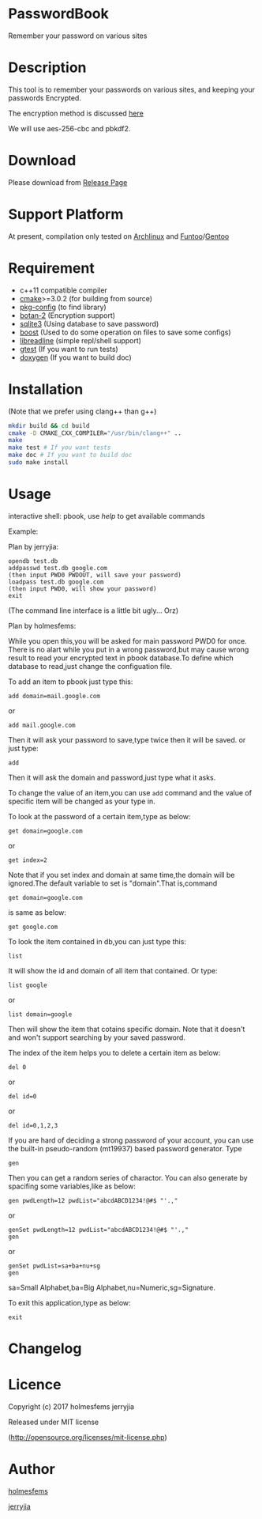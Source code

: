PasswordBook
============
Remember your password on various sites

# Description

This tool is to remember your passwords on various sites, and keeping your passwords Encrypted.

The encryption method is discussed [here](https://github.com/holmesfems/PasswordBook/blob/master/doc/research/PWD_PLAN.md)

We will use aes-256-cbc and pbkdf2.

# Download

Please download from [Release Page](https://github.com/holmesfems/PasswordBook/releases)

# Support Platform

At present, compilation only tested on [Archlinux](https://www.archlinux.org/) and [Funtoo](http://www.funtoo.org)/[Gentoo](https://gentoo.org/)

# Requirement

* c++11 compatible compiler
* [cmake](https://cmake.org/)>=3.0.2 (for building from source)
* [pkg-config](https://www.freedesktop.org/wiki/Software/pkg-config/) (to find library)
* [botan-2](https://github.com/randombit/botan) (Encryption support)
* [sqlite3](http://sqlite.org/src/doc/trunk/README.md) (Using database to save password)
* [boost](http://www.boost.org/) (Used to do some operation on files to save some configs)
* [libreadline](https://cnswww.cns.cwru.edu/php/chet/readline/rltop.html) (simple repl/shell support)
* [gtest](https://github.com/google/googletest) (If you want to run tests)
* [doxygen](https://github.com/doxygen/doxygen) (If you want to build doc)

# Installation

(Note that we prefer using clang++ than g++)

```sh
mkdir build && cd build
cmake -D CMAKE_CXX_COMPILER="/usr/bin/clang++" ..
make
make test # If you want tests
make doc # If you want to build doc
sudo make install
```

# Usage

interactive shell: pbook, use *help* to get available commands

Example:

Plan by jerryjia:
```
opendb test.db
addpasswd test.db google.com
(then input PWD0 PWDOUT, will save your password)
loadpass test.db google.com
(then input PWD0, will show your password)
exit
```
(The command line interface is a little bit ugly... Orz)

Plan by holmesfems:

While you open this,you will be asked for main password PWD0 for once.
There is no alart while you put in a wrong password,but may cause wrong
result to read your encrypted text in pbook database.To define which database
to read,just change the configuation file.

To add an item to pbook just type this:
```
add domain=mail.google.com

```
or
```
add mail.google.com
```
Then it will ask your password to save,type twice then it will be saved.
or just type:
```
add
```
Then it will ask the domain and password,just type what it asks.

To change the value of an item,you can use `add` command and the value of
specific item will be changed as your type in.

To look at the password of a certain item,type as below:
```
get domain=google.com
```
or
```
get index=2
```
Note that if you set index and domain at same time,the domain will be
ignored.The default variable to set is "domain".That is,command
```
get domain=google.com
```
is same as below:
```
get google.com
```

To look the item contained in db,you can just type this:
```
list
```
It will show the id and domain of all item that contained. Or type:
```
list google
```
or
```
list domain=google
```
Then will show the item that cotains specific domain.
Note that it doesn't and won't support searching
by your saved password.

The index of the item helps you to delete a certain item as below:
```
del 0
```
or
```
del id=0
```
or
```
del id=0,1,2,3
```

If you are hard of deciding a strong password of your account,
you can use the built-in pseudo-random (mt19937) based password generator.
Type
```
gen
```
Then you can get a random series of charactor. You can also generate by spacifing
some variables,like as below:
```
gen pwdLength=12 pwdList="abcdABCD1234!@#$ "'.,"
```
or
```
genSet pwdLength=12 pwdList="abcdABCD1234!@#$ "'.,"
gen
```
or
```
genSet pwdList=sa+ba+nu+sg
gen
```
sa=Small Alphabet,ba=Big Alphabet,nu=Numeric,sg=Signature.


To exit this application,type as below:
```
exit
```

# Changelog

# Licence

Copyright (c) 2017 holmesfems jerryjia

Released under MIT license

(http://opensource.org/licenses/mit-license.php)

# Author

[holmesfems](https://github.com/holmesfems)

[jerryjia](https://github.com/jerryjiahaha)
